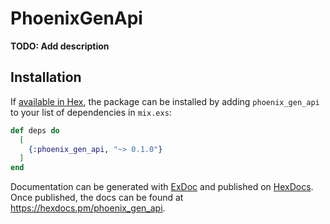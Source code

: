 # PhoenixGenApi

**TODO: Add description**

## Installation

If [available in Hex](https://hex.pm/docs/publish), the package can be installed
by adding `phoenix_gen_api` to your list of dependencies in `mix.exs`:

```elixir
def deps do
  [
    {:phoenix_gen_api, "~> 0.1.0"}
  ]
end
```

Documentation can be generated with [ExDoc](https://github.com/elixir-lang/ex_doc)
and published on [HexDocs](https://hexdocs.pm). Once published, the docs can
be found at <https://hexdocs.pm/phoenix_gen_api>.

